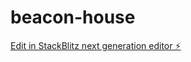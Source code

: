 # beacon-house

[Edit in StackBlitz next generation editor ⚡️](https://stackblitz.com/~/github.com/nkgoutham/beacon-house)